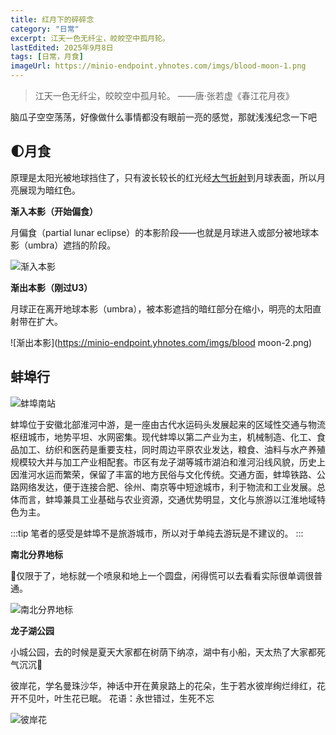 ```yaml
---
title: 红月下的碎碎念
category: "日常"
excerpt: 江天一色无纤尘，皎皎空中孤月轮。
lastEdited: 2025年9月8日
tags: [日常，月食]
imageUrl: https://minio-endpoint.yhnotes.com/imgs/blood-moon-1.png
---
```


> 江天一色无纤尘，皎皎空中孤月轮。
> ——唐·张若虚《春江花月夜》

脑瓜子空空荡荡，好像做什么事情都没有眼前一亮的感觉，那就浅浅纪念一下吧

## 🌓月食

原理是太阳光被地球挡住了，只有波长较长的红光经[大气折射](https://zh.wikipedia.org/wiki/大氣折射)到月球表面，所以月亮展现为暗红色。



**渐入本影（开始偏食）**

月偏食（partial lunar eclipse）的本影阶段——也就是月球进入或部分被地球本影（umbra）遮挡的阶段。

![渐入本影](https://minio-endpoint.yhnotes.com/imgs/screenshot_20250908_010518.png)

**渐出本影（刚过U3）**

月球正在离开地球本影（umbra），被本影遮挡的暗红部分在缩小，明亮的太阳直射带在扩大。

![渐出本影](https://minio-endpoint.yhnotes.com/imgs/blood moon-2.png)

## 蚌埠行

![蚌埠南站](https://minio-endpoint.yhnotes.com/imgs/蚌埠南站.jpg)

蚌埠位于安徽北部淮河中游，是一座由古代水运码头发展起来的区域性交通与物流枢纽城市，地势平坦、水网密集。现代蚌埠以第二产业为主，机械制造、化工、食品加工、纺织和医药是重要支柱，同时周边平原农业发达，粮食、油料与水产养殖规模较大并与加工产业相配套。市区有龙子湖等城市湖泊和淮河沿线风貌，历史上因淮河水运而繁荣，保留了丰富的地方民俗与文化传统。交通方面，蚌埠铁路、公路网络发达，便于连接合肥、徐州、南京等中短途城市，利于物流和工业发展。总体而言，蚌埠兼具工业基础与农业资源，交通优势明显，文化与旅游以江淮地域特色为主。

:::tip
笔者的感受是蚌埠不是旅游城市，所以对于单纯去游玩是不建议的。
:::



**南北分界地标**

🫣仅限于了，地标就一个喷泉和地上一个圆盘，闲得慌可以去看看实际很单调很普通。

![南北分界地标](https://minio-endpoint.yhnotes.com/imgs/南北分界地标.jpg)

**龙子湖公园**

小城公园，去的时候是夏天大家都在树荫下纳凉，湖中有小船，天太热了大家都死气沉沉🫠

彼岸花，学名曼珠沙华，神话中开在黄泉路上的花朵，生于若水彼岸绚烂绯红，花开不见叶，叶生花已眠。
花语：永世错过，生死不忘

![彼岸花](https://minio-endpoint.yhnotes.com/imgs/彼岸花.jpg)